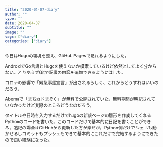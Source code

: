 ```yaml
---
title: "2020-04-07-diary"
author: ""
type: ""
date: 2020-04-07
subtitle: ""
image: ""
tags: ["diary"]
categories: ["diary"]
---
```

今日はHugoの環境を整え、GitHub Pagesで見れるようにした。

AndroidでGo言語とHugoを使えないか模索しているけど依然としてよく分からない。とりあえずGitで記事の内容を追加できるようにはした。

コロナの影響で「緊急事態宣言」が出されるらしく、これからどうすればいいのだろう。

Abemaで「まちカドまぞく」が無料で公開されていた。無料期間が明記されていなかったけど実際のところどうなのだろう。

タイトルや日時を入力するだけでhugoの新規ページの雛形を作成してくれるPythonのコードを書いた。このコードだけで基本的に日記を書くことができる。追記の場合はGitHubから更新した方が楽だが。Python側だけでシェルも動かせるしコミットもプッシュもできて基本的にこれだけで完結するようにできたので良い経験になった。
